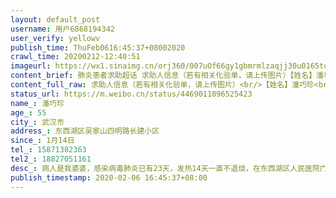 ```yaml
---
layout: default_post
username: 用户6868194342
user_verify: yellowv
publish_time: ThuFeb0616:45:37+08002020
crawl_time: 20200212-12:40:51
imageurl: https://wx1.sinaimg.cn/orj360/007uOf66gy1gbmrmlzaqjj30u0165tdo.jpg,https://wx2.sinaimg.cn/orj360/007uOf66gy1gbmrmmje7fj30tz1917em.jpg,https://wx1.sinaimg.cn/orj360/007uOf66gy1gbmrmoak2mj30yi1pc4qw.jpg,https://wx3.sinaimg.cn/orj360/007uOf66gy1gbmrmpmw9aj30aq073mxt.jpg,https://wx1.sinaimg.cn/orj360/007uOf66gy1gbmrmpwb00j30c107sdgp.jpg
content_brief: 肺炎患者求助超话 求助人信息（若有相关化验单，请上传图片）【姓名】潘巧珍【年龄】55【所在城市】武汉市【所在小区、社区】东西湖区吴家山四明路长建小区【患病时间】1月14日【联系方式】15871382363【其他紧急联系人】18827051161【病情描述】 病人是我婆婆，感染病毒肺炎已有23天，发 ...全文
content_full_raw: 求助人信息（若有相关化验单，请上传图片）<br/>【姓名】潘巧珍<br/>【年龄】55<br/>【所在城市】武汉市<br/>【所在小区、社区】东西湖区吴家山四明路长建小区<br/>【患病时间】1月14日<br/>【联系方式】15871382363<br/>【其他紧急联系人】18827051161<br/>【病情描述】病人是我婆婆，感染病毒肺炎已有23天，发热14天一直不退烧，在东西湖区人民医院门诊打针已有12天，现在病情持续恶化，肺部CT诊断：肺窗布满玻璃样淡薄影及斑片状高密度影、范围扩大、密度变实。病人全身酸痛、呼吸困难、生活不能自理，医院不收治不确诊，我们也知道现在非常时期床位紧张，但是我婆婆性命危在旦夕，十分痛苦，求大家帮帮忙吧！家中还有一岁多的小孩，我们也是实在没办法了，不能眼睁睁看着老人家这么痛苦呀<spanclass="url-icon"><imgalt=[泪]src="//h5.sinaimg.cn/m/emoticon/icon/default/d_lei-1b4b02f8b1.png"style="width:1em;height:1em;"/></span>再次恳求大家帮帮忙吧！<ahref='/n/人民日报'>@人民日报</a><ahref='/n/侠客岛'>@侠客岛</a>
status_url: https://m.weibo.cn/status/4469011096525423
name_: 潘巧珍
age_: 55
city_: 武汉市
address_: 东西湖区吴家山四明路长建小区
since_: 1月14日
tel_: 15871382363
tel2_: 18827051161
desc_: 病人是我婆婆，感染病毒肺炎已有23天，发热14天一直不退烧，在东西湖区人民医院门诊打针已有12天，现在病情持续恶化，肺部CT诊断肺窗布满玻璃样淡薄影及斑片状高密度影、范围扩大、密度变实。病人全身酸痛、呼吸困难、生活不能自理，医院不收治不确诊，我们也知道现在非常时期床位紧张，但是我婆婆性命危在旦夕，十分痛苦，求大家帮帮忙吧！家中还有一岁多的小孩，我们也是实在没办法了，不能眼睁睁看着老人家这么痛苦呀<spanclass="url-icon"><imgalt=[泪]src="//h5.sinaimg.cn/m/emoticon/icon/default/d_lei-1b4b02f8b1.png"style="width1em;height1em;"/></span>再次恳求大家帮帮忙吧！<ahref='/n/人民日报'>@人民日报</a><ahref='/n/侠客岛'>@侠客岛</a>
publish_timestamp: 2020-02-06 16:45:37+08:00
---
```

